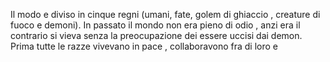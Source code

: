 Il modo e diviso in  cinque regni (umani, fate, golem di ghiaccio , creature di fuoco e demoni).
In passato il mondo non era pieno di odio , anzi era il contrario si vieva senza la preocupazione dei essere uccisi dai demon. Prima tutte le razze vivevano  in pace , collaboravono fra di loro  e
